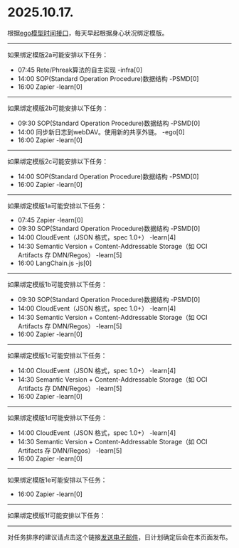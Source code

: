 # 2025.10.17.

根据[ego模型时间接口](https://gitee.com/hyg/blog/blob/master/timeflow.md)，每天早起根据身心状况绑定模版。

---
如果绑定模版2a可能安排以下任务：

- 07:45	Rete/Phreak算法的自主实现 -infra[0]
- 14:00	SOP(Standard Operation Procedure)数据结构 -PSMD[0]
- 16:00	Zapier -learn[0]

---
如果绑定模版2b可能安排以下任务：

- 09:30	SOP(Standard Operation Procedure)数据结构 -PSMD[0]
- 14:00	同步新日志到webDAV。使用新的共享外链。 -ego[0]
- 16:00	Zapier -learn[0]

---
如果绑定模版2c可能安排以下任务：

- 14:00	SOP(Standard Operation Procedure)数据结构 -PSMD[0]
- 16:00	Zapier -learn[0]

---
如果绑定模版1a可能安排以下任务：

- 07:45	Zapier -learn[0]
- 09:30	SOP(Standard Operation Procedure)数据结构 -PSMD[0]
- 14:00	CloudEvent（JSON 格式，spec 1.0+） -learn[4]
- 14:30	Semantic Version + Content-Addressable Storage（如 OCI Artifacts 存 DMN/Regos） -learn[5]
- 16:00	LangChain.js -js[0]

---
如果绑定模版1b可能安排以下任务：

- 09:30	SOP(Standard Operation Procedure)数据结构 -PSMD[0]
- 14:00	CloudEvent（JSON 格式，spec 1.0+） -learn[4]
- 14:30	Semantic Version + Content-Addressable Storage（如 OCI Artifacts 存 DMN/Regos） -learn[5]
- 16:00	Zapier -learn[0]

---
如果绑定模版1c可能安排以下任务：

- 14:00	CloudEvent（JSON 格式，spec 1.0+） -learn[4]
- 14:30	Semantic Version + Content-Addressable Storage（如 OCI Artifacts 存 DMN/Regos） -learn[5]
- 16:00	Zapier -learn[0]

---
如果绑定模版1d可能安排以下任务：

- 14:00	CloudEvent（JSON 格式，spec 1.0+） -learn[4]
- 14:30	Semantic Version + Content-Addressable Storage（如 OCI Artifacts 存 DMN/Regos） -learn[5]
- 16:00	Zapier -learn[0]

---
如果绑定模版1e可能安排以下任务：

- 16:00	Zapier -learn[0]

---
如果绑定模版1f可能安排以下任务：


---
对任务排序的建议请点击这个链接<a href="mailto:huangyg@mars22.com?subject=关于2025.10.17.任务排序的建议&body=date: 2025.10.17.%0D%0Afile: ../../blog/release/time/d.20251017.md%0D%0A---请勿修改邮件主题及以上内容---%0D%0A">发送电子邮件</a>，日计划确定后会在本页面发布。